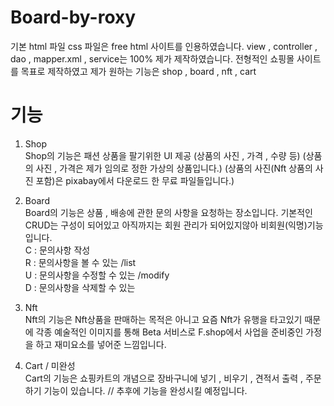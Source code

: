 # Board-by-roxy

기본 html 파일 css 파일은 free html 사이트를 인용하였습니다.
view , controller , dao , mapper.xml , service는 100% 제가 제작하였습니다.
전형적인 쇼핑몰 사이트를 목표로 제작하였고 제가 원하는 기능은 shop , board , nft , cart

# 기능

1. Shop <br>
Shop의 기능은 패션 상품을 팔기위한 UI 제공 (상품의 사진 , 가격 , 수량 등)
(상품의 사진 , 가격은 제가 임의로 정한 가상의 상품입니다.)
(상품의 사진(Nft 상품의 사진 포함)은 pixabay에서 다운로드 한 무료 파일들입니다.)

2. Board <br>
Board의 기능은 상품 , 배송에 관한 문의 사항을 요청하는 장소입니다.
기본적인 CRUD는 구성이 되어있고 아직까지는 회원 관리가 되어있지않아 비회원(익명)기능 입니다. <br>
C : 문의사항 작성 <br>
R : 문의사항을 볼 수 있는 /list <br>
U : 문의사항을 수정할 수 있는 /modify <br>
D : 문의사항을 삭제할 수 있는 <br>

3. Nft <br>
Nft의 기능은 Nft상품을 판매하는 목적은 아니고 요즘 Nft가 유행을 타고있기 때문에 각종 예술적인 이미지를 통해 Beta 서비스로 F.shop에서 사업을 준비중인 가정을 하고 재미요소를 넣어준 느낌입니다.

4. Cart / 미완성 <br>
Cart의 기능은 쇼핑카트의 개념으로 장바구니에 넣기 , 비우기 , 견적서 출력 , 주문하기 기능이 있습니다. // 추후에 기능을 완성시킬 예정입니다.
